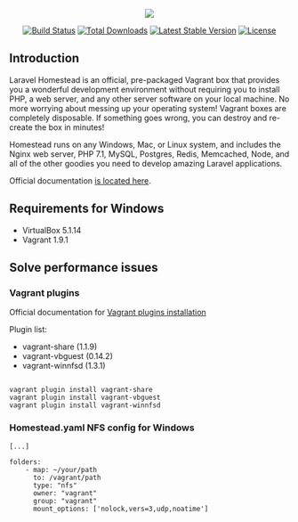 <p align="center"><img src="https://laravel.com/assets/img/components/logo-homestead.svg"></p>

<p align="center">
<a href="https://travis-ci.org/laravel/homestead"><img src="https://travis-ci.org/laravel/homestead.svg" alt="Build Status"></a>
<a href="https://packagist.org/packages/laravel/homestead"><img src="https://poser.pugx.org/laravel/homestead/d/total.svg" alt="Total Downloads"></a>
<a href="https://packagist.org/packages/laravel/homestead"><img src="https://poser.pugx.org/laravel/homestead/v/stable.svg" alt="Latest Stable Version"></a>
<a href="https://packagist.org/packages/laravel/homestead"><img src="https://poser.pugx.org/laravel/homestead/license.svg" alt="License"></a>
</p>

## Introduction

Laravel Homestead is an official, pre-packaged Vagrant box that provides you a wonderful development environment without requiring you to install PHP, a web server, and any other server software on your local machine. No more worrying about messing up your operating system! Vagrant boxes are completely disposable. If something goes wrong, you can destroy and re-create the box in minutes!

Homestead runs on any Windows, Mac, or Linux system, and includes the Nginx web server, PHP 7.1, MySQL, Postgres, Redis, Memcached, Node, and all of the other goodies you need to develop amazing Laravel applications.

Official documentation [is located here](http://laravel.com/docs/homestead).


## Requirements for Windows
- VirtualBox 5.1.14
- Vagrant 1.9.1


## Solve performance issues

### Vagrant plugins

Official documentation for [Vagrant plugins installation](https://www.vagrantup.com/docs/plugins/usage.html)

Plugin list:
- vagrant-share    (1.1.9)
- vagrant-vbguest  (0.14.2)
- vagrant-winnfsd  (1.3.1)

```

vagrant plugin install vagrant-share
vagrant plugin install vagrant-vbguest
vagrant plugin install vagrant-winnfsd

```

### Homestead.yaml NFS config for Windows

```
[...]

folders:
    - map: ~/your/path
      to: /vagrant/path
      type: "nfs"
      owner: "vagrant"
      group: "vagrant"
      mount_options: ['nolock,vers=3,udp,noatime']
      
```
